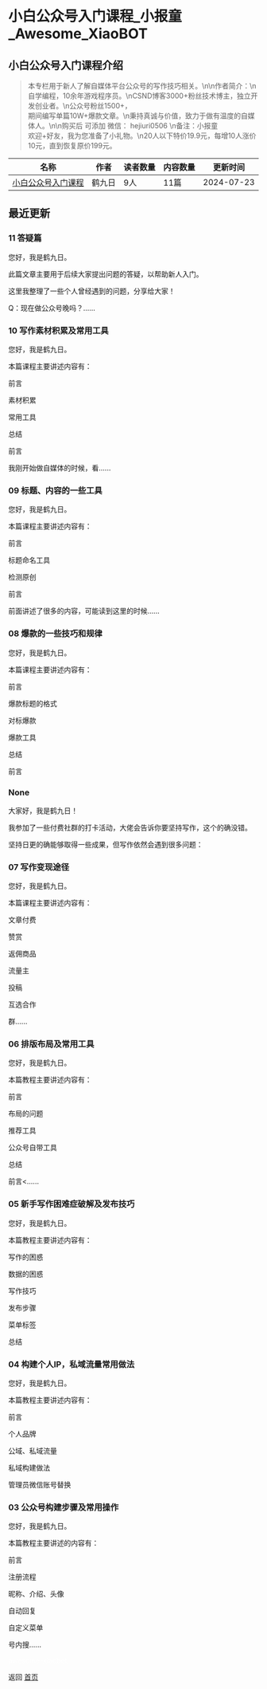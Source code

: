 # 小白公众号入门课程_小报童_Awesome_XiaoBOT

## 小白公众号入门课程介绍
> 本专栏用于新人了解自媒体平台公众号的写作技巧相关。\n\n作者简介：\n自学编程，10余年游戏程序员。\nCSND博客3000+粉丝技术博主，独立开发创业者。\n公众号粉丝1500+，  
期间编写单篇10W+爆款文章。\n秉持真诚与价值，致力于做有温度的自媒体人。\n\n购买后 可添加 微信： hejiuri0506 \n备注：小报童  
欢迎+好友，我为您准备了小礼物。\n20人以下特价19.9元，每增10人涨价10元，直到恢复原价199元。  
  


|名称|作者|读者数量|内容数量|更新时间|
|---|---|---|---|---|
|[小白公众号入门课程](https://xiaobot.net/p/880506?refer=0b133df9-27dc-423b-8101-639049001c13)|鹤九日|9人|11篇|2024-07-23|

## 最近更新
### 11 答疑篇

您好，我是鹤九日。

此篇文章主要用于后续大家提出问题的答疑，以帮助新人入门。

这里我整理了一些个人曾经遇到的问题，分享给大家！

Q：现在做公众号晚吗？......

### 10 写作素材积累及常用工具

您好，我是鹤九日。

本篇课程主要讲述内容有：

前言

素材积累

常用工具

总结

前言

我刚开始做自媒体的时候，看......

### 09 标题、内容的一些工具

您好，我是鹤九日。

本篇课程主要讲述内容有：

前言

标题命名工具

检测原创

前言

前面讲述了很多的内容，可能读到这里的时候......

### 08 爆款的一些技巧和规律

您好，我是鹤九日。

本篇课程主要讲述内容有：

前言

爆款标题的格式

对标爆款

爆款工具

总结

前言

### None

大家好，我是鹤九日！

我参加了一些付费社群的打卡活动，大佬会告诉你要坚持写作，这个的确没错。

坚持日更的确能够取得一些成果，但写作依然会遇到很多问题：

### 07 写作变现途径

您好，我是鹤九日。

本篇课程主要讲述内容有：

文章付费

赞赏

返佣商品

流量主

投稿

互选合作

群......

### 06 排版布局及常用工具

您好，我是鹤九日。

本篇教程主要讲述内容有：

前言

布局的问题

推荐工具

公众号自带工具

总结

前言<......

### 05 新手写作困难症破解及发布技巧

您好，我是鹤九日。

本篇教程主要讲述内容有：

写作的困惑

数据的困惑

写作技巧

发布步骤

菜单标签

总结

### 04 构建个人IP，私域流量常用做法

您好，我是鹤九日。

本篇教程主要讲述内容有：

前言

个人品牌

公域、私域流量

私域构建做法

管理员微信账号替换

### 03 公众号构建步骤及常用操作

您好，我是鹤九日。

本篇教程主要讲述的内容有：

前言

注册流程

昵称、介绍、头像

自动回复

自定义菜单

号内搜......


<a href="https://github.com/Reno9527/awesome-xiaobot" style="color: white; text-decoration: none;">awesome-xiaobot</a>

返回 [首页](../README.md)
